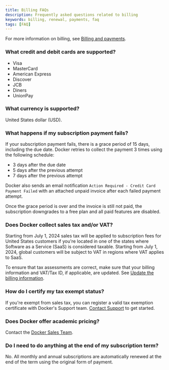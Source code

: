 ```yaml
---
title: Billing FAQs
description: Frequently asked questions related to billing
keywords: billing, renewal, payments, faq
tags: [FAQ]
---
```


For more information on billing, see [Billing and payments](_index.md).

### What credit and debit cards are supported?

- Visa
- MasterCard
- American Express
- Discover
- JCB
- Diners
- UnionPay

### What currency is supported?

United States dollar (USD).

### What happens if my subscription payment fails?

If your subscription payment fails, there is a grace period of 15 days, including the due date. Docker retries to collect the payment 3 times using the following schedule:

- 3 days after the due date
- 5 days after the previous attempt
- 7 days after the previous attempt

Docker also sends an email notification `Action Required - Credit Card Payment Failed` with an attached unpaid invoice after each failed payment attempt. 

Once the grace period is over and the invoice is still not paid, the subscription downgrades to a free plan and all paid features are disabled.

### Does Docker collect sales tax and/or VAT?

Starting from July 1, 2024 sales tax will be applied to subscription fees for United States customers if you're located in one of the states where Software as a Service (SaaS) is considered taxable. Starting from July 1, 2024, global customers will be subject to VAT in regions where VAT applies to SaaS. 

To ensure that tax assessments are correct, make sure that your billing information and VAT/Tax ID, if applicable, are updated. See [Update the billing information](/billing/core-billing/details/).

### How do I certify my tax exempt status?

If you're exempt from sales tax, you can register a valid tax exemption certificate with Docker's Support team. [Contact Support](https://hub.docker.com/support/contact) to get started.

### Does Docker offer academic pricing?

Contact the [Docker Sales Team](https://www.docker.com/company/contact).

### Do I need to do anything at the end of my subscription term?

No. All monthly and annual subscriptions are automatically renewed at the end of the term using the original form of payment.

